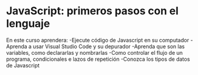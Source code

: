 # JavaScript: primeros pasos con el lenguaje

En este curso aprendera:
-Ejecute código de Javascript en su computador
-Aprenda a usar Visual Studio Code y su depurador
-Aprenda que son las variables, como declararlas y nombrarlas
-Como controlar el flujo de un programa, condicionales e lazos de repetición
-Conozca los tipos de datos de Javascript
